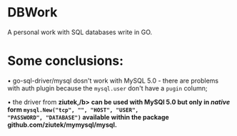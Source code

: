 # DBWork
A personal work with SQL databases write in GO.

# Some conclusions:
• go-sql-driver/mysql dosn't work with MySQL 5.0 - there are problems with auth plugin because the <code>mysql.user</code> don't have a <code>pugin</code> column;

• the driver from <b>ziutek,/b> can be used with MySQl 5.0 but only in <i>native</i> form <code>mysql.New("tcp", "", "HOST", "USER", "PASSWORD", "DATABASE")</code> available within the package github.com/ziutek/mymysql/mysql.
